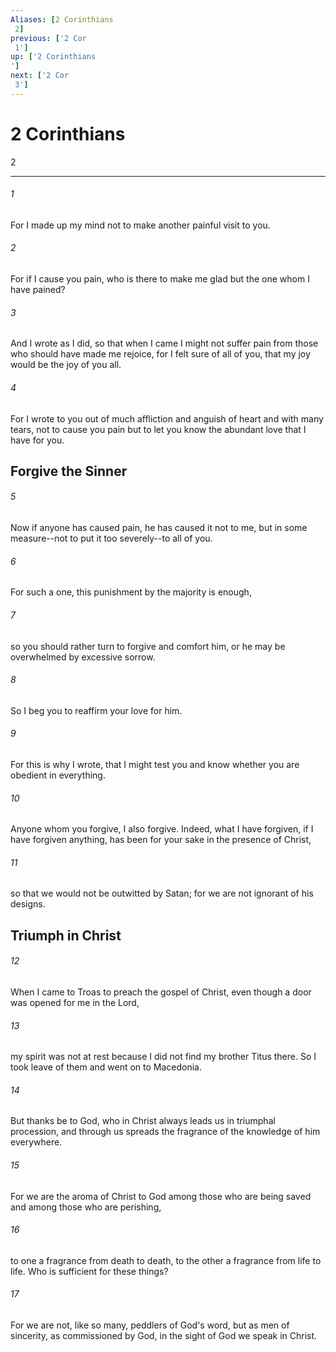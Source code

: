 ```yaml
---
Aliases: [2 Corinthians 2]
previous: ['2 Cor 1']
up: ['2 Corinthians']
next: ['2 Cor 3']
---
```

# 2 Corinthians 2

***
 

###### 1 
For I made up my mind not to make another painful visit to you.  

###### 2 
For if I cause you pain, who is there to make me glad but the one whom I have pained?  

###### 3 
And I wrote as I did, so that when I came I might not suffer pain from those who should have made me rejoice, for I felt sure of all of you, that my joy would be the joy of you all.  

###### 4 
For I wrote to you out of much affliction and anguish of heart and with many tears, not to cause you pain but to let you know the abundant love that I have for you.  ## Forgive the Sinner  

###### 5 
Now if anyone has caused pain, he has caused it not to me, but in some measure--not to put it too severely--to all of you.  

###### 6 
For such a one, this punishment by the majority is enough,  

###### 7 
so you should rather turn to forgive and comfort him, or he may be overwhelmed by excessive sorrow.  

###### 8 
So I beg you to reaffirm your love for him.  

###### 9 
For this is why I wrote, that I might test you and know whether you are obedient in everything.  

###### 10 
Anyone whom you forgive, I also forgive. Indeed, what I have forgiven, if I have forgiven anything, has been for your sake in the presence of Christ,  

###### 11 
so that we would not be outwitted by Satan; for we are not ignorant of his designs.  ## Triumph in Christ  

###### 12 
When I came to Troas to preach the gospel of Christ, even though a door was opened for me in the Lord,  

###### 13 
my spirit was not at rest because I did not find my brother Titus there. So I took leave of them and went on to Macedonia.  

###### 14 
But thanks be to God, who in Christ always leads us in triumphal procession, and through us spreads the fragrance of the knowledge of him everywhere.  

###### 15 
For we are the aroma of Christ to God among those who are being saved and among those who are perishing,  

###### 16 
to one a fragrance from death to death, to the other a fragrance from life to life. Who is sufficient for these things?  

###### 17 
For we are not, like so many, peddlers of God's word, but as men of sincerity, as commissioned by God, in the sight of God we speak in Christ.
